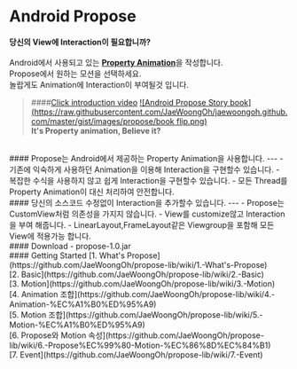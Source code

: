 # Android Propose
<i class="icon-cog"></i> 
**당신의 View에 Interaction이 필요합니까?**<br><br>
Android에서 사용되고 있는 [**Property Animation**](http://developer.android.com/reference/android/animation/ValueAnimator.html)을 작성합니다.<br>
Propose에서 원하는 모션을 선택하세요.<br>
놀랍게도 Animation에 Interaction이 부여될것 입니다.
> ####[Click introduction video](https://youtu.be/FpXSwXSbTYE)
[![Android Propose Story book](https://raw.githubusercontent.com/JaeWoongOh/jaewoongoh.github.com/master/gist/images/propose/book flip.png)](http://youtu.be/FpXSwXSbTYE)<br>
**It's Property animation, Believe it?**

<br>
#### Propose는 Android에서 제공하는 Property Animation을 사용합니다.
---
- 기존에 익숙하게 사용하던 Animation을 이용해 Interaction을 구현할수 있습니다.
- 복잡한 수식을 사용하지 않고 쉽게 Interaction을 구현할수 있습니다.
- 모든 Thread를 Property Animation이 대신 처리하여 안전합니다.

<br>
#### 당신의 소스코드 수정없이 Interaction을 추가할수 있습니다.
---
- Propose는 CustomView처럼 의존성을 가지지 않습니다.
- View를 customize않고 Interaction을 부여 해줍니다.
- LinearLayout,FrameLayout같은 Viewgroup을 포함해 모든 View에 적용가능 합니다.

<br>
#### Download
- propose-1.0.jar

<br>
#### Getting Started
[1. What's Propose](https://github.com/JaeWoongOh/propose-lib/wiki/1.-What's-Propose)<br>
[2. Basic](https://github.com/JaeWoongOh/propose-lib/wiki/2.-Basic)<br>
[3. Motion](https://github.com/JaeWoongOh/propose-lib/wiki/3.-Motion)<br>
[4. Animation 조합](https://github.com/JaeWoongOh/propose-lib/wiki/4.-Animation-%EC%A1%B0%ED%95%A9)<br>
[5. Motion 조합](https://github.com/JaeWoongOh/propose-lib/wiki/5.-Motion-%EC%A1%B0%ED%95%A9)<br>
[6. Propose와 Motion 속성](https://github.com/JaeWoongOh/propose-lib/wiki/6.-Propose%EC%99%80-Motion-%EC%86%8D%EC%84%B1)<br>
[7. Event](https://github.com/JaeWoongOh/propose-lib/wiki/7.-Event)<br>



<br><br><br>
